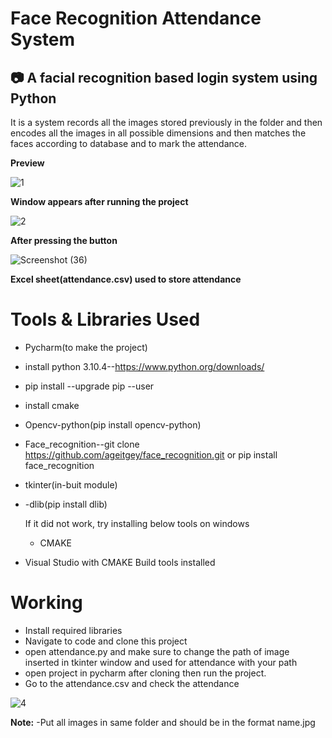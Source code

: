   # Face Recognition Attendance System
  
 ## 📷 A facial recognition based login system using Python
 
 It is a system records all the images stored previously in the folder and then encodes all the images in all possible dimensions and then matches the faces according to database and to mark the attendance.
 
**Preview**

![1](https://user-images.githubusercontent.com/78675015/170869643-9f791095-869b-4de1-951e-55f92bae5611.png)

**Window appears after running the project**

![2](https://user-images.githubusercontent.com/78675015/170869675-a7ca09d1-205c-4afa-b330-f975f90969b7.png)

**After pressing the button** 

![Screenshot (36)](https://user-images.githubusercontent.com/78675015/170869681-044773ec-ca91-421b-86c7-e4031947fda3.png)

**Excel sheet(attendance.csv) used to store attendance**

# **Tools & Libraries Used**

- Pycharm(to make the project)
- install python 3.10.4--https://www.python.org/downloads/
- pip install --upgrade pip --user
- install cmake
- Opencv-python(pip install opencv-python)
- Face_recognition--git clone https://github.com/ageitgey/face_recognition.git or pip install face_recognition
- tkinter(in-buit module)
- -dlib(pip install dlib)

   If it did not work, try installing below tools on windows

  - CMAKE
 - Visual Studio with CMAKE Build tools installed

# **Working**
- Install required libraries 
- Navigate to code and clone this project
- open attendance.py and make sure to change the path of image inserted in tkinter window  and used for attendance with your path
- open project in pycharm after cloning then run the project.
- Go to the attendance.csv and check the attendance

![4](https://user-images.githubusercontent.com/78675015/170871034-a45d3f21-b6b8-4b59-a31c-2f47d39fffb4.png)

**Note:**
-Put all images in same folder and should be in the format name.jpg

                                    
